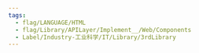 ```yaml
---
tags:
  - flag/LANGUAGE/HTML
  - flag/Library/APILayer/Implement__/Web/Components
  - Label/Industry-工业科学/IT/Library/3rdLibrary
---
```

